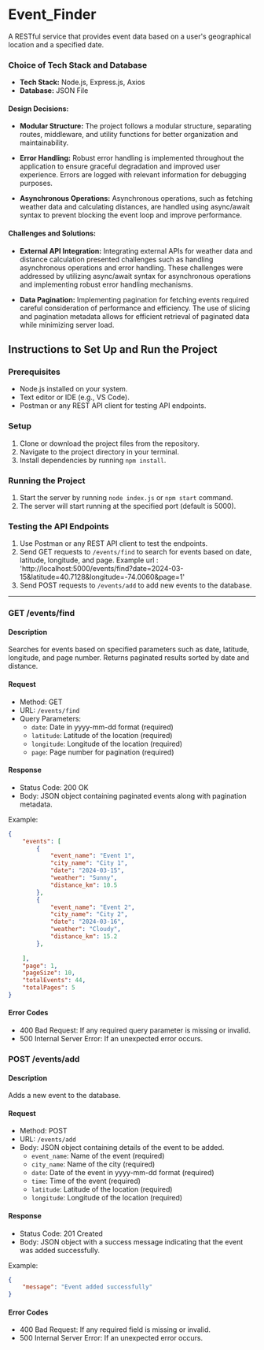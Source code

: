 # Event_Finder
A RESTful service that provides event data based on a user's geographical location and a specified date.

### Choice of Tech Stack and Database

- **Tech Stack:** Node.js, Express.js, Axios
- **Database:** JSON File

#### Design Decisions:

- **Modular Structure:** The project follows a modular structure, separating routes, middleware, and utility functions for better organization and maintainability.
  
- **Error Handling:** Robust error handling is implemented throughout the application to ensure graceful degradation and improved user experience. Errors are logged with relevant information for debugging purposes.
  
- **Asynchronous Operations:** Asynchronous operations, such as fetching weather data and calculating distances, are handled using async/await syntax to prevent blocking the event loop and improve performance.

#### Challenges and Solutions:

- **External API Integration:** Integrating external APIs for weather data and distance calculation presented challenges such as handling asynchronous operations and error handling. These challenges were addressed by utilizing async/await syntax for asynchronous operations and implementing robust error handling mechanisms.

- **Data Pagination:** Implementing pagination for fetching events required careful consideration of performance and efficiency. The use of slicing and pagination metadata allows for efficient retrieval of paginated data while minimizing server load.

## Instructions to Set Up and Run the Project

### Prerequisites

- Node.js installed on your system.
- Text editor or IDE (e.g., VS Code).
- Postman or any REST API client for testing API endpoints.

### Setup

1. Clone or download the project files from the repository.
2. Navigate to the project directory in your terminal.
3. Install dependencies by running `npm install`.

### Running the Project

1. Start the server by running `node index.js` or `npm start` command.
2. The server will start running at the specified port (default is 5000).

### Testing the API Endpoints

1. Use Postman or any REST API client to test the endpoints.
2. Send GET requests to `/events/find` to search for events based on date, latitude, longitude, and page. Example url : 'http://localhost:5000/events/find?date=2024-03-15&latitude=40.7128&longitude=-74.0060&page=1'
3. Send POST requests to `/events/add` to add new events to the database.


---


### GET /events/find

#### Description

Searches for events based on specified parameters such as date, latitude, longitude, and page number. Returns paginated results sorted by date and distance.

#### Request

- Method: GET
- URL: `/events/find`
- Query Parameters:
  - `date`: Date in yyyy-mm-dd format (required)
  - `latitude`: Latitude of the location (required)
  - `longitude`: Longitude of the location (required)
  - `page`: Page number for pagination (required)

#### Response

- Status Code: 200 OK
- Body: JSON object containing paginated events along with pagination metadata.

Example:

```json
{
    "events": [
        {
            "event_name": "Event 1",
            "city_name": "City 1",
            "date": "2024-03-15",
            "weather": "Sunny",
            "distance_km": 10.5
        },
        {
            "event_name": "Event 2",
            "city_name": "City 2",
            "date": "2024-03-16",
            "weather": "Cloudy",
            "distance_km": 15.2
        },
        
    ],
    "page": 1,
    "pageSize": 10,
    "totalEvents": 44,
    "totalPages": 5
}
```

#### Error Codes

- 400 Bad Request: If any required query parameter is missing or invalid.
- 500 Internal Server Error: If an unexpected error occurs.

### POST /events/add

#### Description

Adds a new event to the database.

#### Request

- Method: POST
- URL: `/events/add`
- Body: JSON object containing details of the event to be added.
  - `event_name`: Name of the event (required)
  - `city_name`: Name of the city (required)
  - `date`: Date of the event in yyyy-mm-dd format (required)
  - `time`: Time of the event (required)
  - `latitude`: Latitude of the location (required)
  - `longitude`: Longitude of the location (required)

#### Response

- Status Code: 201 Created
- Body: JSON object with a success message indicating that the event was added successfully.

Example:

```json
{
    "message": "Event added successfully"
}
```

#### Error Codes

- 400 Bad Request: If any required field is missing or invalid.
- 500 Internal Server Error: If an unexpected error occurs.


